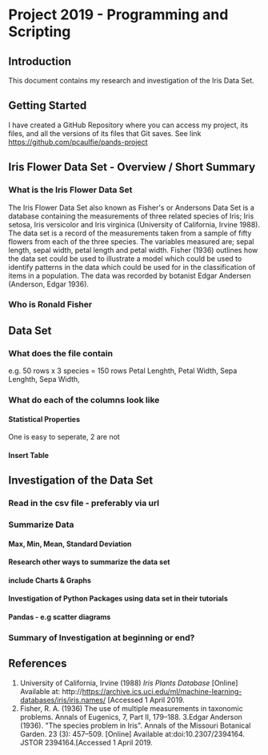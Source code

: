 # Project 2019 - Programming and Scripting
## Introduction

This document contains my research and investigation of the Iris Data Set. 

## Getting Started

I have created a GitHub Repository where you can access my project, its files, and all the versions of its files that Git saves. See link https://github.com/pcaulfie/pands-project

## Iris Flower Data Set - Overview / Short Summary
### What is the Iris Flower Data Set
The Iris Flower Data Set also known as Fisher's or Andersons Data Set is a database containing the measurements of three related species of Iris; Iris setosa, Iris versicolor and Iris virginica (University of California, Irvine 1988).  
The data set is a record of the measurements taken from a sample of fifty flowers from each of the three species. The variables measured are; sepal length, sepal width, petal length and petal width. Fisher (1936) outlines how the data set could be used to illustrate a model which could be used to identify patterns in the data which could be used for in the classification of items in a population.
The data was recorded by botanist Edgar Andersen (Anderson, Edgar 1936). 
### Who is Ronald Fisher

## Data Set
### What does the file contain
e.g. 50 rows x 3 species = 150 rows
Petal Lenghth, Petal Width, Sepa Lenghth, Sepa Width,
### What do each of the columns look like
#### Statistical Properties
One is easy to seperate, 2 are not
#### Insert Table

## Investigation of the Data Set

### Read in the csv file - preferably via url 
### Summarize Data
#### Max, Min, Mean, Standard Deviation
#### Research other ways to summarize the data set
#### include Charts & Graphs
#### Investigation of Python Packages using data set in their tutorials
#### Pandas - e.g scatter diagrams 
### Summary of Investigation at beginning or end?



## References
1. University of California, Irvine (1988) *Iris Plants Database* [Online] Available at: http://https://archive.ics.uci.edu/ml/machine-learning-databases/iris/iris.names/ [Accessed 1 April 2019.
2. Fisher, R. A. (1936) The use of multiple measurements in taxonomic problems. Annals of Eugenics, 7, Part II, 179–188.
3.Edgar Anderson (1936). "The species problem in Iris". Annals of the Missouri Botanical Garden. 23 (3): 457–509. [Online] Available at:doi:10.2307/2394164. JSTOR 2394164.[Accessed 1 April 2019.


